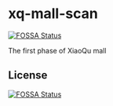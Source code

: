 # xq-mall-scan
[![FOSSA Status](https://app.fossa.com/api/projects/git%2Bgithub.com%2Fzhaanmin%2Fxq-mall-scan.svg?type=shield)](https://app.fossa.com/projects/git%2Bgithub.com%2Fzhaanmin%2Fxq-mall-scan?ref=badge_shield)

The first phase of  XiaoQu mall 


## License
[![FOSSA Status](https://app.fossa.com/api/projects/git%2Bgithub.com%2Fzhaanmin%2Fxq-mall-scan.svg?type=large)](https://app.fossa.com/projects/git%2Bgithub.com%2Fzhaanmin%2Fxq-mall-scan?ref=badge_large)